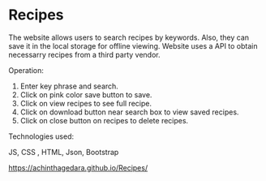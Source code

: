 # Recipes

The website allows users to search recipes by keywords. Also, they can save it in the local storage for offline viewing. Website uses a API to obtain necessarry recipes from a third party vendor.

Operation:
1) Enter key phrase and search.
2) Click on pink color save button to save.
3) Click on view recipes to see full recipe.
4) Click on download button near search box to view saved recipes.
5) Click on close button on recipes to delete recipes.


Technologies used:

JS, CSS , HTML, Json, Bootstrap

 https://achinthagedara.github.io/Recipes/
